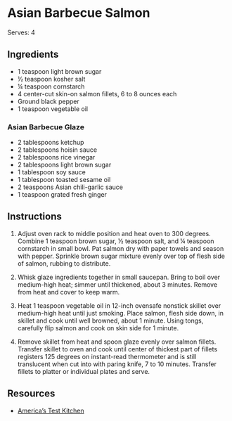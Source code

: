 # Asian Barbecue Salmon

Serves: 4

## Ingredients

* 1 teaspoon light brown sugar
* ½ teaspoon kosher salt
* ¼ teaspoon cornstarch
* 4 center-cut skin-on salmon fillets, 6 to 8 ounces each
* Ground black pepper
* 1 teaspoon vegetable oil

### Asian Barbecue Glaze

* 2 tablespoons ketchup
* 2 tablespoons hoisin sauce
* 2 tablespoons rice vinegar
* 2 tablespoons light brown sugar
* 1 tablespoon soy sauce
* 1 tablespoon toasted sesame oil
* 2 teaspoons Asian chili-garlic sauce
* 1 teaspoon grated fresh ginger

## Instructions

1. Adjust oven rack to middle position and heat oven to 300 degrees. Combine 1 teaspoon brown sugar, ½ teaspoon salt, and ¼ teaspoon cornstarch in small bowl. Pat salmon dry with paper towels and season with pepper. Sprinkle brown sugar mixture evenly over top of flesh side of salmon, rubbing to distribute.

2. Whisk glaze ingredients together in small saucepan. Bring to boil over medium-high heat; simmer until thickened, about 3 minutes. Remove from heat and cover to keep warm.

3. Heat 1 teaspoon vegetable oil in 12-inch ovensafe nonstick skillet over medium-high heat until just smoking. Place salmon, flesh side down, in skillet and cook until well browned, about 1 minute. Using tongs, carefully flip salmon and cook on skin side for 1 minute.

4. Remove skillet from heat and spoon glaze evenly over salmon fillets. Transfer skillet to oven and cook until center of thickest part of fillets registers 125 degrees on instant-read thermometer and is still translucent when cut into with paring knife, 7 to 10 minutes. Transfer fillets to platter or individual plates and serve.

## Resources

* [America’s Test Kitchen](https://www.americastestkitchen.com/recipes/6319-glazed-salmon)
